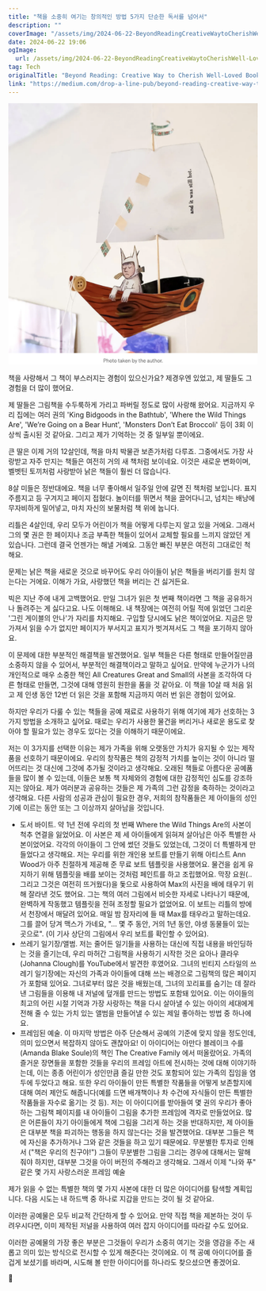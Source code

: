 ```yaml
---
title: "책을 소중히 여기는 창의적인 방법 5가지 단순한 독서를 넘어서"
description: ""
coverImage: "/assets/img/2024-06-22-BeyondReadingCreativeWaytoCherishWell-LovedBooks_0.png"
date: 2024-06-22 19:06
ogImage: 
  url: /assets/img/2024-06-22-BeyondReadingCreativeWaytoCherishWell-LovedBooks_0.png
tag: Tech
originalTitle: "Beyond Reading: Creative Way to Cherish Well-Loved Books"
link: "https://medium.com/drop-a-line-pub/beyond-reading-creative-way-to-cherish-well-loved-books-f90d68e2507c"
---
```




![Beyond Reading Creative Way to Cherish Well-Loved Books](/assets/img/2024-06-22-BeyondReadingCreativeWaytoCherishWell-LovedBooks_0.png)

책을 사랑해서 그 책이 부스러지는 경험이 있으신가요? 제경우엔 있었고, 제 딸들도 그 경험을 더 많이 했어요.

제 딸들은 그림책을 수두룩하게 가리고 파버릴 정도로 많이 사랑해 왔어요. 지금까지 우리 집에는 여러 권의 'King Bidgoods in the Bathtub', 'Where the Wild Things Are', 'We’re Going on a Bear Hunt', 'Monsters Don’t Eat Broccoli' 등이 3회 이상씩 출시된 것 같아요. 그리고 제가 기억하는 것 중 일부일 뿐이에요.

큰 딸은 이제 거의 12살인데, 책을 마치 박물관 보존가처럼 다루죠. 그중에서도 가장 사랑받고 자주 만지는 책들은 여전히 거의 새 책처럼 보이네요. 이것은 새로운 변화이며, 벨벳틴 토끼처럼 사랑받아 낡은 책들이 훨씬 더 많습니다.


<div class="content-ad"></div>

8살 미들은 정반대에요. 책을 너무 좋아해서 일주일 안에 갈면 진 책처럼 보입니다. 표지 주름지고 등 구겨지고 페이지 접혔다. 놀이터를 뛰면서 책을 끌어다니고, 넘치는 배낭에 무자비하게 밀어넣고, 마치 자신의 보물처럼 책 위에 눕니다.

리틀은 4살인데, 우리 모두가 어린이가 책을 어떻게 다루는지 알고 있을 거에요. 그래서 그의 몇 권은 한 페이지나 조금 부족한 책들이 있어서 교체할 필요를 느끼지 않았던 게 있습니다. 그런데 결국 언젠가는 해낼 거예요. 그동안 빠진 부분은 여전히 그대로인 척 해요.

문제는 낡은 책을 새로운 것으로 바꾸어도 우리 아이들이 낡은 책들을 버리기를 원치 않는다는 거에요. 이해가 가요, 사랑했던 책을 버리는 건 싫거든요.

빅은 지난 주에 내게 고백했어요. 만일 그녀가 읽은 첫 번째 책이라면 그 책을 공유하거나 돌려주는 게 싫다고요. 나도 이해해요. 내 책장에는 여전히 어릴 적에 읽었던 그리운 '그린 게이블의 안나'가 자리를 차지해요. 구입할 당시에도 낡은 책이었어요. 지금은 망가져서 읽을 수가 없지만 페이지가 부서지고 표지가 벗겨져서도 그 책을 포기하지 않아요.

<div class="content-ad"></div>

이 문제에 대한 부분적인 해결책을 발견했어요. 일부 책들은 다른 형태로 만들어질만큼 소중하지 않을 수 있어서, 부분적인 해결책이라고 말하고 싶어요. 만약에 누군가가 나의 개인적으로 매우 소중한 책인 All Creatures Great and Small의 사본을 조각하여 다른 형태로 만들면, 그것에 대해 영원히 원한을 품을 것 같아요. 이 책을 10살 때 처음 읽고 제 인생 동안 12번 더 읽은 것을 포함해 지금까지 여러 번 읽은 경험이 있어요.

하지만 우리가 다룰 수 있는 책들을 공예 재료로 사용하기 위해 여기에 제가 선호하는 3가지 방법을 소개하고 싶어요. 때로는 우리가 사용한 물건을 버리거나 새로운 용도로 찾아야 할 필요가 있는 경우도 있다는 것을 이해하기 때문이에요.

저는 이 3가지를 선택한 이유는 제가 가족을 위해 오랫동안 가치가 유지될 수 있는 제작품을 선호하기 때문이에요. 우리의 창작품은 책의 감정적 가치를 높이는 것이 아니라 떨어뜨리는 것 대신에 그것에 추가될 것이라고 생각해요. 오래된 책들로 아름다운 공예품들을 많이 볼 수 있는데, 이들은 보통 책 자체와의 경험에 대한 감정적인 심도를 강조하지는 않아요. 제가 여러분과 공유하는 것들은 제 가족의 그런 감정을 축하하는 것이라고 생각해요. 다른 사람의 성공과 관심이 필요한 경우, 저희의 참작품들은 제 아이들의 성인기에 이르는 동안 또는 그 이상까지 살아남을 것입니다.

- 도서 바이트. 약 1년 전에 우리의 첫 번째 Where the Wild Things Are의 사본이 척추 연결을 잃었어요. 이 사본은 제 세 아이들에게 읽혀져 살아남은 아주 특별한 사본이었어요. 각각의 아이들이 그 안에 썼던 것들도 있었는데, 그것이 더 특별하게 만들었다고 생각해요. 저는 우리를 위한 개인용 보트를 만들기 위해 아티스트 Ann Wood가 아주 친절하게 제공해 준 무료 보트 템플릿을 사용했어요. 물건을 쉽게 유지하기 위해 템플릿을 배를 보이는 것처럼 페인트를 하고 조립했어요. 막장 요원(.. 그리고 그것은 여전히 뜨거웠다)을 돛으로 사용하여 Max의 사진을 배에 태우기 위해 잘라낸 것도 했어요. 그는 책의 여러 그림에서 비슷한 자세로 나타나기 때문에, 완벽하게 작동했고 템플릿을 전혀 조정할 필요가 없었어요. 이 보트는 리틀의 방에서 천장에서 매달려 있어요. 매일 밤 잠자리에 들 때 Max를 태우라고 말하는데요. 그를 끌어 당겨 맥스가 가네요, "... 몇 주 동안, 거의 1년 동안, 야생 동물들이 있는 곳으로". (이 기사 상단의 그림에서 우리 보트를 확인할 수 있어요).
- 쓰레기 일기장/앨범. 저는 줄어든 일기들을 사용하는 대신에 직접 내용을 바인딩하는 것을 즐기는데, 우리 마허간 그림책을 사용하기 시작한 것은 요아나 클라우(Johanna Clough)를 YouTube에서 발견한 후였어요. 그녀의 빈티지 스타일의 쓰레기 일기장에는 자신의 가족과 아이들에 대해 쓰는 배경으로 그림책의 많은 페이지가 포함돼 있어요. 그녀로부터 많은 것을 배웠는데, 그녀의 꼬리표를 숨기는 데 잘라낸 그림들을 이용해 내 저널에 덮개를 만드는 방법도 포함돼 있어요. 이는 아이들의 최고의 어린 시절 기억과 가장 사랑하는 책을 다시 살아낼 수 있는 아이의 세대에게 전해 줄 수 있는 가치 있는 앨범을 만들어낼 수 있는 제일 좋아하는 방법 중 하나에요.
- 프레임된 예술. 이 마지막 방법은 아주 단순해서 공예의 기준에 맞지 않을 정도인데, 의미 있으면서 복잡하지 않아도 괜찮아요! 이 아이디어는 아만다 블레이크 수를(Amanda Blake Soule)의 책인 The Creative Family 에서 떠올랐어요. 가족의 즐거운 장면들을 포함한 것들을 우리의 프레임 아트에 전시하는 것에 대해 이야기하는데, 이는 종종 어린이가 성인만큼 즐길 만한 것도 포함되어 있는 가족의 집임을 염두에 두었다고 해요. 또한 우리 아이들이 만든 특별한 작품들을 어떻게 보존할지에 대해 여러 제안도 해줍니다(예를 드면 배개책이나 차 수건에 자식들이 만든 특별한 작품들을 자수로 옮기는 것 등). 저는 이 아이디어를 받아들여 몇 권의 우리가 좋아하는 그림책 페이지를 내 아이들이 그림을 추가한 프레임에 격자로 만들었어요. 많은 어른들이 자기 아이들에게 책에 그림을 그리게 하는 것을 반대하지만, 제 아이들은 대부분 책을 파괴하는 행동을 하지 않는다는 것을 발견했어요. 대부분 그들은 책에 자신을 추가하거나 그와 같은 것들을 하고 있기 때문에요. 무분별한 투자로 인해서 ("책은 우리의 친구야!") 그들이 무분별한 그림을 그리는 경우에 대해서는 말해 줘야 하지만, 대부분 그것을 아이 버전의 주해라고 생각해요. 그래서 이제 "나와 푸" 같은 몇 가지 사랑스러운 프레임 예술

<div class="content-ad"></div>

제가 읽을 수 없는 특별한 책의 몇 가지 사본에 대한 더 많은 아이디어를 탐색할 계획입니다. 다음 시도는 내 하드백 중 하나로 지갑을 만드는 것이 될 것 같아요.

이러한 공예물은 모두 비교적 간단하게 할 수 있어요. 만약 직접 책을 제본하는 것이 두려우시다면, 이미 제작된 저널을 사용하여 여러 잡지 아이디어를 따라갈 수도 있어요.

이러한 공예물의 가장 좋은 부분은 그것들이 우리가 소중히 여기는 것을 영감을 주는 새롭고 의미 있는 방식으로 전시할 수 있게 해준다는 것이에요. 이 책 공예 아이디어를 즐겁게 보셨기를 바라며, 시도해 볼 만한 아이디어를 하나라도 찾으셨으면 좋겠어요.

🦋